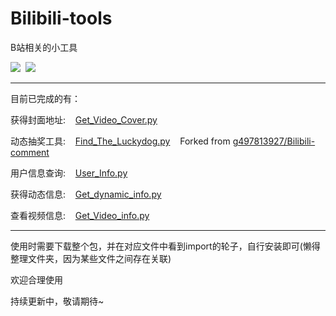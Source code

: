 # Bilibili-tools
B站相关的小工具

<div align="left"><img src="https://img.shields.io/github/stars/AlanStar233/Bilibili-tools">&nbsp; <img src="https://img.shields.io/github/issues/AlanStar233/Bilibili-tools?color=%237ed321"></div>

--------------------------------------------------------------------------------

目前已完成的有：

获得封面地址:&nbsp;&nbsp;&nbsp;&nbsp;[Get_Video_Cover.py](https://github.com/AlanStar233/Bilibili-tools/blob/main/Get_Video_Cover.py)

动态抽奖工具:&nbsp;&nbsp;&nbsp;&nbsp;[Find_The_Luckydog.py](https://github.com/AlanStar233/Bilibili-tools/blob/main/Find_The_Luckydog.py)&nbsp;&nbsp;&nbsp;&nbsp;Forked from [g497813927/Bilibili-comment](https://github.com/g497813927/Bilibili-comment)

用户信息查询:&nbsp;&nbsp;&nbsp;&nbsp;[User_Info.py](https://github.com/AlanStar233/Bilibili-tools/blob/main/User_Info.py)

获得动态信息:&nbsp;&nbsp;&nbsp;&nbsp;[Get_dynamic_info.py](https://github.com/AlanStar233/Bilibili-tools/blob/main/Get_dynamic_info.py)

查看视频信息:&nbsp;&nbsp;&nbsp;&nbsp;[Get_Video_info.py](https://github.com/AlanStar233/Bilibili-tools/blob/main/Get_Video_info.py)

--------------------------------------------------------------------------------

使用时需要下载整个包，并在对应文件中看到import的轮子，自行安装即可(懒得整理文件夹，因为某些文件之间存在关联)

欢迎合理使用

持续更新中，敬请期待~
